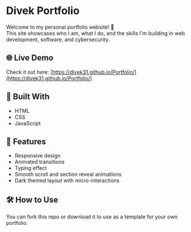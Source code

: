 # Divek Portfolio

Welcome to my personal portfolio website! 👋  
This site showcases who I am, what I do, and the skills I'm building in web development, software, and cybersecurity.

## 🌐 Live Demo
Check it out here: [https://divek31.github.io/Portfolio/](https://divek31.github.io/Portfolio/)

## 🚀 Built With
- HTML
- CSS
- JavaScript

## 📌 Features
- Responsive design
- Animated transitions
- Typing effect
- Smooth scroll and section reveal animations
- Dark themed layout with micro-interactions

## 🛠️ How to Use
You can fork this repo or download it to use as a template for your own portfolio.

```b

